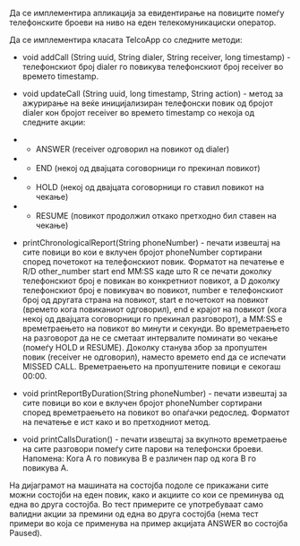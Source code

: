 Да се имплементира апликација за евидентирање на повиците помеѓу телефонските броеви на ниво на еден телекомуникациски оператор.

Да се имплементира класата TelcoApp со следните методи:

* void addCall (String uuid, String dialer, String receiver, long timestamp) - телефонскиот број dialer го повикува телефонскиот број receiver во времето timestamp.
* void updateCall (String uuid, long timestamp, String action) - метод за ажурирање на веќе иницијализиран телефонски повик од бројот dialer кон бројот receiver во времето timestamp со некоја од следните акции:
* * ANSWER (receiver одговорил на повикот од dialer)
* * END (некој од двајцата соговорници го прекинал повикот)
* * HOLD (некој од двајцата соговорници го ставил повикот на чекање)
* * RESUME (повикот продолжил откако претходно бил ставен на чекање)
* printChronologicalReport(String phoneNumber) - печати извештај на сите повици во кои е вклучен бројот phoneNumber сортирани според почетокот на телефонскиот повик. Форматот на печатење е R/D other_number start end MM:SS каде што R се печати доколку телефонскиот број е повикан во конкретниот повикот, а D доколку телефонскиот број е повикувач во повикот, number е телефонскиот број од другата страна на повикот, start е почетокот на повикот (времето кога повиканиот одговорил), end е крајот на повикот (кога некој од двајцата соговорници го прекинал разговорот), а MM:SS е времетраењето на повикот во минути и секунди. Во времетраењето на разговорот да не се сметаaт интервалите поминати во чекање (помеѓу HOLD и RESUME). Доколку станува збор за пропуштен повик (receiver не одговорил), наместо времето end да се испечати MISSED CALL. Времетраењето на пропуштените повици е секогаш 00:00.

* void printReportByDuration(String phoneNumber) - печати извештај за сите повици во кои е вклучен бројот phoneNumber сортирани според времетраењето на повикот во опаѓачки редослед. Форматот на печатење е ист како и во претходниот метод.

* void printCallsDuration() - печати извештај за вкупното времетраење на сите разговори помеѓу сите парови на телефонски броеви. Напомена: Кога А го повикува B е различен пар од кога B го повикува А.

На дијаграмот на машината на состојба подоле се прикажани сите можни состојби на еден повик, како и акциите со кои се преминува од една во друга состојба. Во тест примерите се употребуваат само валидни акции за премини од една во друга состојба (нема тест примери во која се применува на пример акцијата ANSWER во состојба Paused).